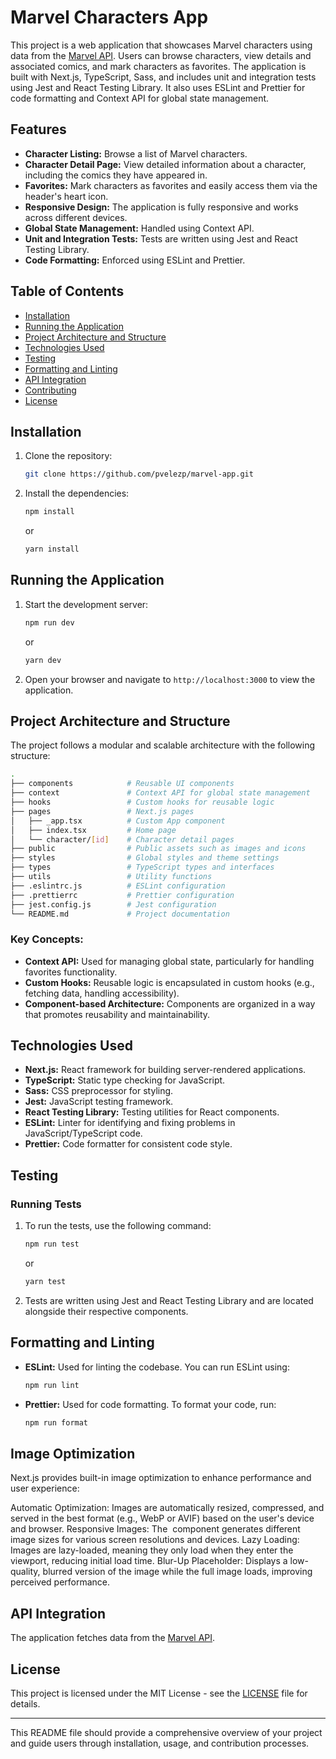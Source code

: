 # Marvel Characters App

This project is a web application that showcases Marvel characters using data from the [Marvel API](http://gateway.marvel.com/v1/). Users can browse characters, view details and associated comics, and mark characters as favorites. The application is built with Next.js, TypeScript, Sass, and includes unit and integration tests using Jest and React Testing Library. It also uses ESLint and Prettier for code formatting and Context API for global state management.

## Features

- **Character Listing:** Browse a list of Marvel characters.
- **Character Detail Page:** View detailed information about a character, including the comics they have appeared in.
- **Favorites:** Mark characters as favorites and easily access them via the header's heart icon.
- **Responsive Design:** The application is fully responsive and works across different devices.
- **Global State Management:** Handled using Context API.
- **Unit and Integration Tests:** Tests are written using Jest and React Testing Library.
- **Code Formatting:** Enforced using ESLint and Prettier.

## Table of Contents

- [Installation](#installation)
- [Running the Application](#running-the-application)
- [Project Architecture and Structure](#project-architecture-and-structure)
- [Technologies Used](#technologies-used)
- [Testing](#testing)
- [Formatting and Linting](#formatting-and-linting)
- [API Integration](#api-integration)
- [Contributing](#contributing)
- [License](#license)

## Installation

1. Clone the repository:

   ```bash
   git clone https://github.com/pvelezp/marvel-app.git
   ```

2. Install the dependencies:

   ```bash
   npm install
   ```

   or

   ```bash
   yarn install
   ```

## Running the Application

1. Start the development server:

   ```bash
   npm run dev
   ```

   or

   ```bash
   yarn dev
   ```

2. Open your browser and navigate to `http://localhost:3000` to view the application.

## Project Architecture and Structure

The project follows a modular and scalable architecture with the following structure:

```bash
.
├── components            # Reusable UI components
├── context               # Context API for global state management
├── hooks                 # Custom hooks for reusable logic
├── pages                 # Next.js pages
│   ├── _app.tsx          # Custom App component
│   ├── index.tsx         # Home page
│   └── character/[id]    # Character detail pages
├── public                # Public assets such as images and icons
├── styles                # Global styles and theme settings
├── types                 # TypeScript types and interfaces
├── utils                 # Utility functions
├── .eslintrc.js          # ESLint configuration
├── .prettierrc           # Prettier configuration
├── jest.config.js        # Jest configuration
└── README.md             # Project documentation
```

### Key Concepts:

- **Context API:** Used for managing global state, particularly for handling favorites functionality.
- **Custom Hooks:** Reusable logic is encapsulated in custom hooks (e.g., fetching data, handling accessibility).
- **Component-based Architecture:** Components are organized in a way that promotes reusability and maintainability.

## Technologies Used

- **Next.js:** React framework for building server-rendered applications.
- **TypeScript:** Static type checking for JavaScript.
- **Sass:** CSS preprocessor for styling.
- **Jest:** JavaScript testing framework.
- **React Testing Library:** Testing utilities for React components.
- **ESLint:** Linter for identifying and fixing problems in JavaScript/TypeScript code.
- **Prettier:** Code formatter for consistent code style.

## Testing

### Running Tests

1. To run the tests, use the following command:

   ```bash
   npm run test
   ```

   or

   ```bash
   yarn test
   ```

2. Tests are written using Jest and React Testing Library and are located alongside their respective components.

## Formatting and Linting

- **ESLint:** Used for linting the codebase. You can run ESLint using:

  ```bash
  npm run lint
  ```

- **Prettier:** Used for code formatting. To format your code, run:

  ```bash
  npm run format
  ```

## Image Optimization

Next.js provides built-in image optimization to enhance performance and user experience:

Automatic Optimization: Images are automatically resized, compressed, and served in the best format (e.g., WebP or AVIF) based on the user's device and browser.
Responsive Images: The <Image> component generates different image sizes for various screen resolutions and devices.
Lazy Loading: Images are lazy-loaded, meaning they only load when they enter the viewport, reducing initial load time.
Blur-Up Placeholder: Displays a low-quality, blurred version of the image while the full image loads, improving perceived performance.

## API Integration

The application fetches data from the [Marvel API](http://gateway.marvel.com/v1/).

## License

This project is licensed under the MIT License - see the [LICENSE](LICENSE) file for details.

---

This README file should provide a comprehensive overview of your project and guide users through installation, usage, and contribution processes.

